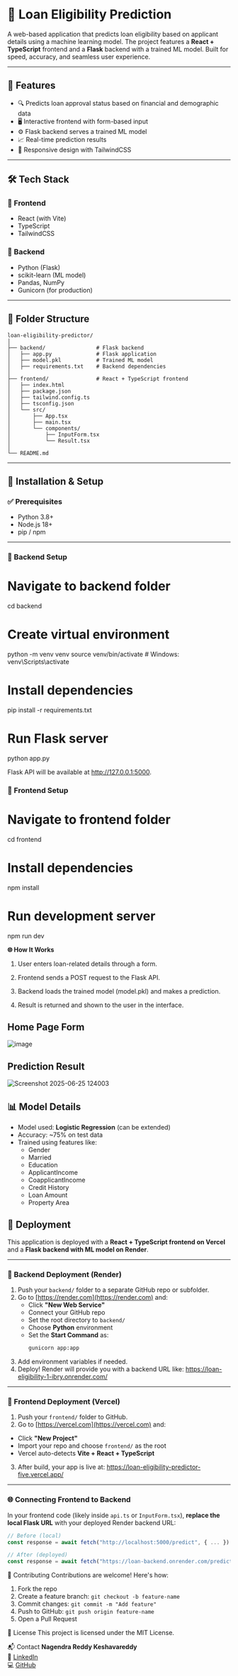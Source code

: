 # 🚀 Loan Eligibility Prediction

A web-based application that predicts loan eligibility based on applicant details using a machine learning model. The project features a **React + TypeScript** frontend and a **Flask** backend with a trained ML model. Built for speed, accuracy, and seamless user experience.

---

## 📌 Features

- 🔍 Predicts loan approval status based on financial and demographic data
- 🖥️ Interactive frontend with form-based input
- ⚙️ Flask backend serves a trained ML model
- 📈 Real-time prediction results
- 🎨 Responsive design with TailwindCSS

---

## 🛠 Tech Stack

### 🔹 Frontend
- React (with Vite)
- TypeScript
- TailwindCSS

### 🔹 Backend
- Python (Flask)
- scikit-learn (ML model)
- Pandas, NumPy
- Gunicorn (for production)

---
## 📁 Folder Structure

```
loan-eligibility-predictor/
│
├── backend/                # Flask backend
│   ├── app.py              # Flask application
│   ├── model.pkl           # Trained ML model
│   ├── requirements.txt    # Backend dependencies
│
├── frontend/               # React + TypeScript frontend
│   ├── index.html
│   ├── package.json
│   ├── tailwind.config.ts
│   ├── tsconfig.json
│   └── src/
│       ├── App.tsx
│       ├── main.tsx
│       └── components/
│           ├── InputForm.tsx
│           └── Result.tsx
│
└── README.md
```



---

## 🧪 Installation & Setup

### ✅ Prerequisites
- Python 3.8+
- Node.js 18+
- pip / npm

---

### 🔧 Backend Setup

# Navigate to backend folder
cd backend

# Create virtual environment
python -m venv venv
source venv/bin/activate   # Windows: venv\Scripts\activate

# Install dependencies
pip install -r requirements.txt

# Run Flask server
python app.py

Flask API will be available at http://127.0.0.1:5000.


### 🎨 Frontend Setup

# Navigate to frontend folder
cd frontend

# Install dependencies
npm install

# Run development server
npm run dev

**🌐 How It Works**
1. User enters loan-related details through a form.

2. Frontend sends a POST request to the Flask API.

3. Backend loads the trained model (model.pkl) and makes a prediction.

4. Result is returned and shown to the user in the interface.


## Home Page Form	

![image](https://github.com/user-attachments/assets/37430a6b-64bb-4740-ad58-2ef25edc8b61)


## Prediction Result

![Screenshot 2025-06-25 124003](https://github.com/user-attachments/assets/433b5e50-4761-461f-a546-871ac2f94c0f)


## 📊 Model Details

- Model used: **Logistic Regression** (can be extended)
- Accuracy: ~75% on test data
- Trained using features like:
  - Gender
  - Married
  - Education
  - ApplicantIncome
  - CoapplicantIncome
  - Credit History
  - Loan Amount
  - Property Area

## 🚀 Deployment

This application is deployed with a **React + TypeScript frontend on Vercel** and a **Flask backend with ML model on Render**.

---

### 🔧 Backend Deployment (Render)

1. Push your `backend/` folder to a separate GitHub repo or subfolder.
2. Go to [https://render.com](https://render.com) and:
   - Click **"New Web Service"**
   - Connect your GitHub repo
   - Set the root directory to `backend/`
   - Choose **Python** environment
   - Set the **Start Command** as:
     ```bash
     gunicorn app:app
     ```
3. Add environment variables if needed.
4. Deploy! Render will provide you with a backend URL like: https://loan-eligibility-1-ibry.onrender.com/


---

### 🎨 Frontend Deployment (Vercel)

1. Push your `frontend/` folder to GitHub.
2. Go to [https://vercel.com](https://vercel.com) and:
- Click **"New Project"**
- Import your repo and choose `frontend/` as the root
- Vercel auto-detects **Vite + React + TypeScript**
3. After build, your app is live at: https://loan-eligibility-predictor-five.vercel.app/


---

### 🌐 Connecting Frontend to Backend

In your frontend code (likely inside `api.ts` or `InputForm.tsx`), **replace the local Flask URL** with your deployed Render backend URL:

```ts
// Before (local)
const response = await fetch("http://localhost:5000/predict", { ... })

// After (deployed)
const response = await fetch("https://loan-backend.onrender.com/predict", { ... })

```

🤝 Contributing
Contributions are welcome! Here's how:
1. Fork the repo  
2. Create a feature branch: `git checkout -b feature-name`  
3. Commit changes: `git commit -m "Add feature"`  
4. Push to GitHub: `git push origin feature-name`  
5. Open a Pull Request

📄 License
This project is licensed under the MIT License.

📬 Contact
**Nagendra Reddy Keshavareddy**  
📧 [LinkedIn](https://www.linkedin.com/in/keshavareddy-nagendra-reddy-672127256)  
💻 [GitHub](https://github.com/nagendrared)












